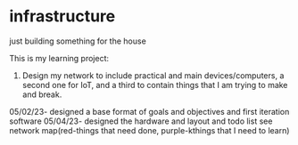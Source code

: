 # infrastructure
just building something for the house

This is my learning project:
1. Design my network to include practical and main devices/computers, a second one for IoT, and a third to contain things that I am trying to make and break.

05/02/23- designed a base format of goals and objectives and first iteration software
05/04/23- designed the hardware and layout and todo list see network map(red-things that need done, purple-kthings that I need to learn)
